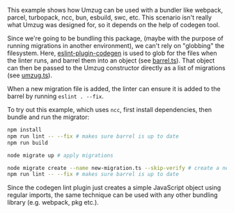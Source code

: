 This example shows how Umzug can be used with a bundler like webpack, parcel, turbopack, ncc, bun, esbuild, swc, etc. This scenario isn't really what Umzug was designed for, so it depends on the help of codegen tool.

Since we're going to be bundling this package, (maybe with the purpose of running migrations in another environment), we can't rely on "globbing" the filesystem. Here, [eslint-plugin-codegen](https://npmjs.com/package/eslint-plugin-codegen) is used to glob for the files when the linter runs, and barrel them into an object (see [barrel.ts](./barrel.ts)). That object can then be passed to the Umzug constructor directly as a list of migrations (see [umzug.ts](./umzug.ts)).

When a new migration file is added, the linter can ensure it is added to the barrel by running `eslint . --fix`.

To try out this example, which uses `ncc`, first install dependencies, then bundle and run the migrator:

```bash
npm install
npm run lint -- --fix # makes sure barrel is up to date
npm run build

node migrate up # apply migrations

node migrate create --name new-migration.ts --skip-verify # create a new migration file
npm run lint -- --fix # makes sure barrel is up to date
```

Since the codegen lint plugin just creates a simple JavaScript object using regular imports, the same technique can be used with any other bundling library (e.g. webpack, pkg etc.).
